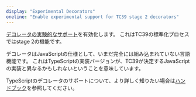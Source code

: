 ```yaml
---
display: "Experimental Decorators"
oneline: "Enable experimental support for TC39 stage 2 decorators"
---
```


[デコレータの実験的なサポート](https://github.com/tc39/proposal-decorators)を有効化します。
これはTC39の標準化プロセスではstage 2の機能です。

デコレータはJavaScriptの仕様として、いまだ完全には組み込まれていない言語機能です。
これはTypeScriptの実装バージョンが、TC39が決定するJavaScriptの実装と異なるかもしれないということを意味しています。

TypeScriptのデコレータのサポートについて、より詳しく知りたい場合は[ハンドブック](/docs/handbook/decorators.html)を参照してください。
